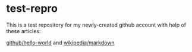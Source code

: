 # test-repro

This is a test repository for my newly-created github account with help of these articles:
<p><a href="https://guides.github.com/activities/hello-world/">github/hello-world</a> and <a href="https://en.wikipedia.org/wiki/Markdown">wikipedia/markdown</a></p>
